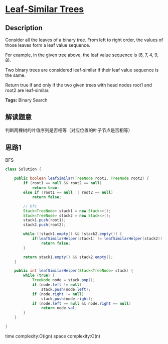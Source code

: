 # [Leaf-Similar Trees][title]

## Description

Consider all the leaves of a binary tree.  From left to right order, the values of those leaves form a leaf value sequence.


For example, in the given tree above, the leaf value sequence is (6, 7, 4, 9, 8).

Two binary trees are considered leaf-similar if their leaf value sequence is the same.

Return true if and only if the two given trees with head nodes root1 and root2 are leaf-similar.


**Tags:** Binary Search

## 解读题意
判断两棵树的叶值序列是否相等（对应位置的叶子节点是否相等）

## 思路1 
BFS

```java
class Solution {
    
    public boolean leafSimilar(TreeNode root1, TreeNode root2) {
        if (root1 == null && root2 == null)
            return true;
        else if (root1 == null || root2 == null)
            return false;

        // bfs
        Stack<TreeNode> stack1 = new Stack<>();
        Stack<TreeNode> stack2 = new Stack<>();
        stack1.push(root1);
        stack2.push(root2);

        while (!stack1.empty() && !stack2.empty()) {
            if(leafSimilarHelper(stack1) != leafSimilarHelper(stack2))
                return false;
        }

        return stack1.empty() && stack2.empty();
    }

    public int leafSimilarHelper(Stack<TreeNode> stack) {
        while (true) {
            TreeNode node = stack.pop();
            if (node.left != null)
                stack.push(node.left);
            if (node.right != null)
                stack.push(node.right);
            if (node.left == null && node.right == null)
                return node.val;
        }
    }

}
```
time complexity:O(lgn)
space complexity:O(n)


[title]: https://leetcode.com/problems/leaf-similar-trees/